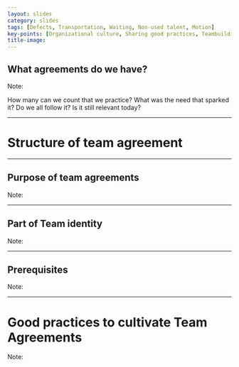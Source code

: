 ```yaml
---
layout: slides
category: slides
tags: [Defects, Transportation, Waiting, Non-used talent, Motion]
key-points: [Organizational culture, Sharing good practices, Teambuilding]
title-image:
---
```


## What agreements do we have?

Note: 

How many can we count that we practice?
What was the need that sparked it?
Do we all follow it?
Is it still relevant today?

---

# Structure of team agreement

---

## Purpose of team agreements

Note:

---

## Part of Team identity

Note:

---

## Prerequisites

Note:

---

# Good practices to cultivate Team Agreements

Note:
